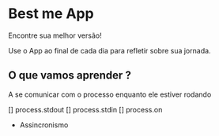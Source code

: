 # Best me App

Encontre sua melhor versão!

Use o App ao final de cada dia para refletir sobre sua jornada.

## O que vamos aprender ?

A se comunicar com o processo enquanto ele estiver rodando

[] process.stdout
[] process.stdin
[] process.on

* Assincronismo